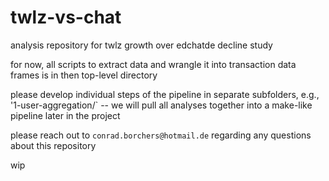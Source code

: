 # twlz-vs-chat

analysis repository for twlz growth over edchatde decline study

for now, all scripts to extract data and wrangle it into transaction data frames is in then top-level directory

please develop individual steps of the pipeline in separate subfolders, e.g., '1-user-aggregation/` -- we will pull all analyses together into a make-like pipeline later in the project

please reach out to `conrad.borchers@hotmail.de` regarding any questions about this repository

wip

